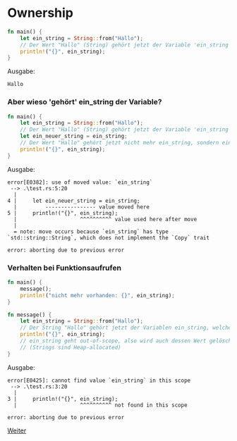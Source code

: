 # Ownership

```Rust
fn main() {
    let ein_string = String::from("Hallo");
    // Der Wert "Hallo" (String) gehört jetzt der Variable 'ein_string'
    println!("{}", ein_string);
}
```

Ausgabe:
```
Hallo
```

### Aber wieso 'gehört' ein_string der Variable?

```Rust
fn main() {
    let ein_string = String::from("Hallo");
    // Der Wert "Hallo" (String) gehört jetzt der Variable 'ein_string'
    let ein_neuer_string = ein_string;
    // Der Wert "Hallo" gehört jetzt nicht mehr ein_string, sondern ein_neuer_string
    println!("{}", ein_string);
}
```

Ausgabe:
```
error[E0382]: use of moved value: `ein_string`
 --> .\test.rs:5:20
  |
4 |     let ein_neuer_string = ein_string;
  |         ---------------- value moved here
5 |     println!("{}", ein_string);
  |                    ^^^^^^^^^^ value used here after move
  |
  = note: move occurs because `ein_string` has type `std::string::String`, which does not implement the `Copy` trait

error: aborting due to previous error
```

### Verhalten bei Funktionsaufrufen

```Rust
fn main() {
    message();
    println!("nicht mehr vorhanden: {}", ein_string);
}

fn message() {
    let ein_string = String::from("Hallo");
    // Der String "Hallo" gehört jetzt der Variablen ein_string, welche sich in message befindet
    println!("{}", ein_string);
    // ein_string geht out-of-scope, also wird auch dessen Wert gelöscht. Der Speicher wird aufgeräumt.
    // (Strings sind Heap-allocated)
}
```

Ausgabe:
```
error[E0425]: cannot find value `ein_string` in this scope
 --> .\test.rs:3:20
  |
3 |     println!("{}", ein_string);
  |                    ^^^^^^^^^^ not found in this scope

error: aborting due to previous error
```

[Weiter](https://github.com/mpdrescher/pottcpp-rust-vortrag/blob/master/slides/ownership/ownership4.md)